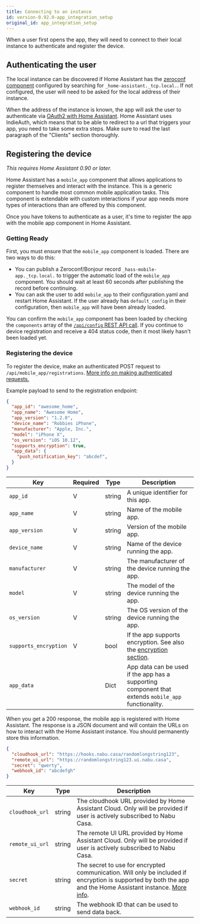 ```yaml
---
title: Connecting to an instance
id: version-0.92.0-app_integration_setup
original_id: app_integration_setup
---
```


When a user first opens the app, they will need to connect to their local instance to authenticate and register the device.

## Authenticating the user

The local instance can be discovered if Home Assistant has the [zeroconf component] configured by searching for `_home-assistant._tcp.local.`. If not configured, the user will need to be asked for the local address of their instance.

When the address of the instance is known, the app will ask the user to authenticate via [OAuth2 with Home Assistant]. Home Assistant uses IndieAuth, which means that to be able to redirect to a url that triggers your app, you need to take some extra steps. Make sure to read the last paragraph of the "Clients" section thoroughly.

[zeroconf component]: https://www.home-assistant.io/components/zeroconf
[OAuth2 with Home Assistant]: auth_api.md

## Registering the device

_This requires Home Assistant 0.90 or later._

Home Assistant has a `mobile_app` component that allows applications to register themselves and interact with the instance. This is a generic component to handle most common mobile application tasks. This component is extendable with custom interactions if your app needs more types of interactions than are offered by this component.

Once you have tokens to authenticate as a user, it's time to register the app with the mobile app component in Home Assistant.

### Getting Ready

First, you must ensure that the `mobile_app` component is loaded. There are two ways to do this:

- You can publish a Zeroconf/Bonjour record `_hass-mobile-app._tcp.local.` to trigger the automatic load of the `mobile_app` component. You should wait at least 60 seconds after publishing the record before continuing.
- You can ask the user to add `mobile_app` to their configuration.yaml and restart Home Assistant. If the user already has `default_config` in their configuration, then `mobile_app` will have been already loaded.

You can confirm the `mobile_app` component has been loaded by checking the `components` array of the [`/api/config` REST API call](external_api_rest.md#get-api-config). If you continue to device registration and receive a 404 status code, then it most likely hasn't been loaded yet.

### Registering the device

To register the device, make an authenticated POST request to `/api/mobile_app/registrations`. [More info on making authenticated requests.](auth_api.md#making-authenticated-requests)

Example payload to send to the registration endpoint:

```json
{
  "app_id": "awesome_home",
  "app_name": "Awesome Home",
  "app_version": "1.2.0",
  "device_name": "Robbies iPhone",
  "manufacturer": "Apple, Inc.",
  "model": "iPhone X",
  "os_version": "iOS 10.12",
  "supports_encryption": true,
  "app_data": {
    "push_notification_key": "abcdef",
  }
}
```

| Key | Required | Type | Description |
| --- | -------- | ---- | ----------- |
| `app_id` | V | string | A unique identifier for this app.
| `app_name` | V | string | Name of the mobile app.
| `app_version` | V | string | Version of the mobile app.
| `device_name` | V | string | Name of the device running the app.
| `manufacturer` | V | string | The manufacturer of the device running the app.
| `model` | V | string | The model of the device running the app.
| `os_version` | V | string | The OS version of the device running the app.
| `supports_encryption` | V | bool | If the app supports encryption. See also the [encryption section](#encryption).
| `app_data` |  | Dict | App data can be used if the app has a supporting component that extends `mobile_app` functionality.

When you get a 200 response, the mobile app is registered with Home Assistant. The response is a JSON document and will contain the URLs on how to interact with the Home Assistant instance. You should permanently store this information.

```json
{
  "cloudhook_url": "https://hooks.nabu.casa/randomlongstring123",
  "remote_ui_url": "https://randomlongstring123.ui.nabu.casa",
  "secret": "qwerty",
  "webhook_id": "abcdefgh"
}
```

| Key | Type | Description
| --- | ---- | -----------
| `cloudhook_url` | string | The cloudhook URL provided by Home Assistant Cloud. Only will be provided if user is actively subscribed to Nabu Casa.
| `remote_ui_url` | string | The remote UI URL provided by Home Assistant Cloud. Only will be provided if user is actively subscribed to Nabu Casa.
| `secret` | string | The secret to use for encrypted communication. Will only be included if encryption is supported by both the app and the Home Assistant instance. [More info](app_integration_sending_data.md#implementing-encryption).
| `webhook_id` | string | The webhook ID that can be used to send data back.
